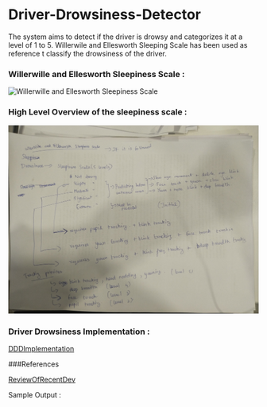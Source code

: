 # Driver-Drowsiness-Detector
The system aims to detect if the driver is drowsy and categorizes it at a level of 1 to 5. Willerwile and Ellesworth Sleeping Scale has been used as reference t classify the drowsiness of the driver.

### Willerwille and Ellesworth Sleepiness Scale : 

![Willerwille and Ellesworth Sleepiness Scale](https://www.sciencedirect.com/science/article/abs/pii/0001457594900191)

### High Level Overview of the sleepiness scale : 

![DDD_Plan](DriverDrowsinessDetectionPlan.JPG)

### Driver Drowsiness Implementation : 

[DDDImplementation](DriverDrowsinessDetectionImplementationPlan.pptx)


###References

[ReviewOfRecentDev](A_Review_of_Recent_Developments_in_Driver_Drowsine.pdf)


Sample Output : 






